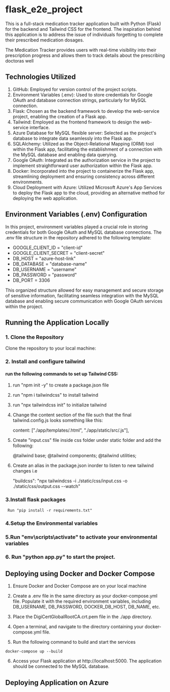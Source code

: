 # flask_e2e_project

This is a full-stack medication tracker application built with Python (Flask) for the backend and Tailwind CSS for the frontend. The inspiration behind this application is to address the issue of individuals forgetting to complete their prescribed medication dosages.

The Medication Tracker provides users with real-time visibility into their prescription progress and allows them to track details about the prescribing doctoras well




## Technologies Utilized

1. GitHub: Employed for version control of the project scripts.
2. Environment Variables (.env): Used to store credentials for Google OAuth and database connection strings, particularly for MySQL connection.
3. Flask: Chosen as the backend framework to develop the web-service project, enabling the creation of a Flask app.
4. Tailwind: Employed as the frontend framework to design the web-service interface.
5. Azure Database for MySQL flexible server: Selected as the project's database to integrate data seamlessly into the Flask app.
6. SQLAlchemy: Utilized as the Object-Relational Mapping (ORM) tool within the Flask app, facilitating the establishment of a connection with the MySQL database and enabling data querying.
7. Google OAuth: Integrated as the authorization service in the project to implement straightforward user authorization within the Flask app.
8. Docker: Incorporated into the project to containerize the Flask app, streamlining deployment and ensuring consistency across different environments.
9. Cloud Deployment with Azure: Utilized Microsoft Azure's App Services to deploy the Flask app to the cloud, providing an alternative method for deploying the web application.


## Environment Variables (.env) Configuration

In this project, environment variables played a crucial role in storing credentials for both Google OAuth and MySQL database connections. The .env file structure in the repository adhered to the following template:

- GOOGLE_CLIENT_ID = "client-id"
- GOOGLE_CLIENT_SECRET = "client-secret"
- DB_HOST = "azure-host-link"
- DB_DATABASE = "database-name"
- DB_USERNAME = "username"
- DB_PASSWORD = "password"
- DB_PORT = 3306

This organized structure allowed for easy management and secure storage of sensitive information, facilitating seamless integration with the MySQL database and enabling secure communication with Google OAuth services within the project.

## Running the Application Locally

### 1. Clone the Repository

Clone the repository to your local machine:

### 2. Install and configure tailwind

#### run the following commands to set up Tailwind CSS:
1. run "npm init -y" to create a package.json file
2. run "npm i tailwindcss" to install tailwind
3. run "npx tailwindcss init" to initialize tailwind
4. Change the content section of the file such that the final tailwind.config.js looks something like this:

    content: ["./app/templates/.html", "./app/static/src/.js"],

5. Create "input.css" file inside css folder under static folder and add the following:

    @tailwind base;
    @tailwind components;
    @tailwind utilities;

6. Create an alias in the package.json inorder to listen to new tailwind changes i.e

    "buildcss": "npx tailwindcss -i ./static/css/input.css -o ./static/css/output.css --watch"

### 3.Install flask packages

     Run "pip install -r requirements.txt"

### 4.Setup the Environmental variables

### 5.Run "env\scripts\activate" to activate your environmental variables

### 6. Run "python app.py" to start the project.


## Deploying using Docker and Docker Compose

1. Ensure Docker and Docker Compose are on your local machine

2. Create a .env file in the same directory as your docker-compose.yml file. Populate it with the required environment variables, including DB_USERNAME, DB_PASSWORD, DOCKER_DB_HOST, DB_NAME, etc.

3. Place the DigiCertGlobalRootCA.crt.pem file in the ./app directory.

4. Open a terminal, and navigate to the directory containing your docker-compose.yml file.

5. Run the following command to build and start the services

`docker-compose up --build`

6. Access your Flask application at http://localhost:5000. The application should be connected to the MySQL database.


## Deploying Application on Azure

